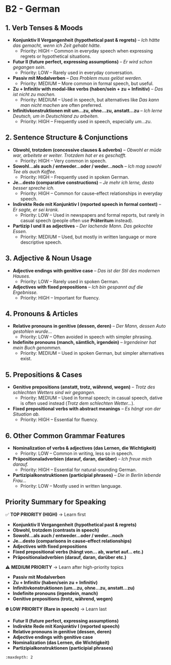 # B2 - German

## 1. Verb Tenses & Moods

- **Konjunktiv II Vergangenheit (hypothetical past & regrets)** – *Ich hätte das gemacht, wenn ich Zeit gehabt hätte.*  
  - Priority: HIGH – Common in everyday speech when expressing regrets or hypothetical situations.  
- **Futur II (future perfect, expressing assumptions)** – *Er wird schon gegangen sein.*  
  - Priority: LOW – Rarely used in everyday conversation.  
- **Passiv mit Modalverben** – *Das Problem muss gelöst werden.*  
  - Priority: MEDIUM – More common in formal speech, but useful.  
- **Zu + Infinitiv with modal-like verbs (haben/sein + zu + Infinitiv)** – *Das ist nicht zu machen.*  
  - Priority: MEDIUM – Used in speech, but alternatives like *Das kann man nicht machen* are often preferred.  
- **Infinitivkonstruktionen mit um…zu, ohne…zu, anstatt…zu** – *Ich lerne Deutsch, um in Deutschland zu arbeiten.*  
  - Priority: HIGH – Frequently used in speech, especially *um…zu*.  

## 2. Sentence Structure & Conjunctions

- **Obwohl, trotzdem (concessive clauses & adverbs)** – *Obwohl er müde war, arbeitete er weiter. Trotzdem hat er es geschafft.*  
  - Priority: HIGH – Very common in speech.  
- **Sowohl…als auch / entweder…oder / weder…noch** – *Ich mag sowohl Tee als auch Kaffee.*  
  - Priority: HIGH – Frequently used in spoken German.  
- **Je…desto (comparative constructions)** – *Je mehr ich lerne, desto besser spreche ich.*  
  - Priority: HIGH – Common for cause-effect relationships in everyday speech.  
- **Indirekte Rede mit Konjunktiv I (reported speech in formal context)** – *Er sagte, er sei krank.*  
  - Priority: LOW – Used in newspapers and formal reports, but rarely in casual speech (people often use **Präteritum** instead).  
- **Partizip I und II as adjectives** – *Der lachende Mann. Das gekochte Essen.*  
  - Priority: MEDIUM – Used, but mostly in written language or more descriptive speech.  

## 3. Adjective & Noun Usage

- **Adjective endings with genitive case** – *Das ist der Stil des modernen Hauses.*  
  - Priority: LOW – Rarely used in spoken German.  
- **Adjectives with fixed prepositions** – *Ich bin gespannt auf die Ergebnisse.*  
  - Priority: HIGH – Important for fluency.  

## 4. Pronouns & Articles

- **Relative pronouns in genitive (dessen, deren)** – *Der Mann, dessen Auto gestohlen wurde…*  
  - Priority: LOW – Often avoided in speech with simpler phrasing.  
- **Indefinite pronouns (manch, sämtlich, irgendein)** – *Irgendeiner hat mein Buch genommen.*  
  - Priority: MEDIUM – Used in spoken German, but simpler alternatives exist.  

## 5. Prepositions & Cases

- **Genitive prepositions (anstatt, trotz, während, wegen)** – *Trotz des schlechten Wetters sind wir gegangen.*  
  - Priority: MEDIUM – Used in formal speech; in casual speech, dative is often used instead (*Trotz dem schlechten Wetter…*).  
- **Fixed prepositional verbs with abstract meanings** – *Es hängt von der Situation ab.*  
  - Priority: HIGH – Essential for fluency.  

## 6. Other Common Grammar Features

- **Nominalization of verbs & adjectives (das Lernen, die Wichtigkeit)**  
  - Priority: LOW – Common in writing, less so in speech.  
- **Präpositionaladverbien (darauf, daran, darüber)** – *Ich freue mich darauf.*  
  - Priority: HIGH – Essential for natural-sounding German.  
- **Partizipialkonstruktionen (participial phrases)** – *Die in Berlin lebende Frau…*  
  - Priority: LOW – Mostly used in written language.  

## Priority Summary for Speaking

✅ **TOP PRIORITY (HIGH)** → Learn first  

- **Konjunktiv II Vergangenheit (hypothetical past & regrets)**  
- **Obwohl, trotzdem (contrasts in speech)**  
- **Sowohl…als auch / entweder…oder / weder…noch**  
- **Je…desto (comparisons in cause-effect relationships)**  
- **Adjectives with fixed prepositions**  
- **Fixed prepositional verbs (hängt von… ab, wartet auf… etc.)**  
- **Präpositionaladverbien (darauf, daran, darüber etc.)**  

⚠️ **MEDIUM PRIORITY** → Learn after high-priority topics  

- **Passiv mit Modalverben**  
- **Zu + Infinitiv (haben/sein zu + Infinitiv)**  
- **Infinitivkonstruktionen (um…zu, ohne…zu, anstatt…zu)**  
- **Indefinite pronouns (irgendein, manch)**  
- **Genitive prepositions (trotz, während, wegen)**  

⛔ **LOW PRIORITY (Rare in speech)** → Learn last  

- **Futur II (future perfect, expressing assumptions)**  
- **Indirekte Rede mit Konjunktiv I (reported speech)**  
- **Relative pronouns in genitive (dessen, deren)**  
- **Adjective endings with genitive case**  
- **Nominalization (das Lernen, die Wichtigkeit)**  
- **Partizipialkonstruktionen (participial phrases)**  

```{toctree}
:maxdepth: 2


```
